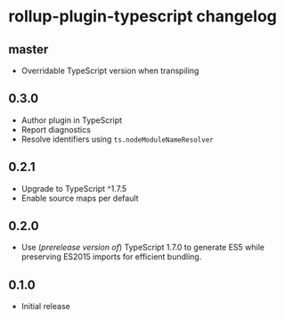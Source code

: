 # rollup-plugin-typescript changelog

## master
* Overridable TypeScript version when transpiling

## 0.3.0
* Author plugin in TypeScript
* Report diagnostics
* Resolve identifiers using `ts.nodeModuleNameResolver`

## 0.2.1
* Upgrade to TypeScript ^1.7.5
* Enable source maps per default

## 0.2.0
* Use (_prerelease version of_) TypeScript 1.7.0 to generate ES5 while preserving ES2015 imports for efficient bundling.

## 0.1.0
* Initial release
